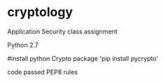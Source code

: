 # cryptology
Application Security class assignment


Python 2.7

#install python Crypto package
'pip install pycrypto'


code passed PEP8 rules
